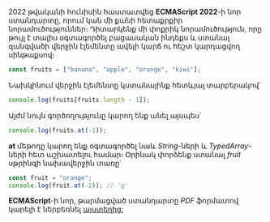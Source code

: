 2022 թվականի հունիսին հաստատվեց **ECMAScript 2022**-ի նոր ստանդարտը, որում կան մի քանի հետաքրքիր նորամուծություններ։ Դիտարկենք մի փոքրիկ նորամուծություն, որը թույլ է տալիս օգտագործել բացասական ինդեքս և ստանալ զանգվածի վերջին էլեմենտը ավելի կարճ ու հեշտ կարդացվող սինթաքսով։

```js
const fruits = ["banana", "apple", "orange", "kiwi"];
```

Նախկինում վերջին էլեմենտը կստանայինք հետևյալ տարբերակով՝

```js
console.log(fruits[fruits.length - 1]);
```

Այժմ նույն գործողությունը կարող ենք անել այսպես՝

```js
console.log(fruits.at(-1));
```

**at** մեթոդը կարող ենք օգտագործել նաև _String_-ների և _TypedArray_-ների հետ աշխատելու համար։ Օրինակ փորձենք ստանալ _fruit_ սթրինգի նախավերջին տառը՝

```js
const fruit = "orange";
console.log(fruit.at(-2)); // 'g'
```

**ECMAScript**-ի նոր, թարմացված ստանդարտը _PDF_ ֆորմատով կարելի է ներբեռնել [այստեղից:](https://www.ecma-international.org/wp-content/uploads/ECMA-262_13th_edition_june_2022.pdf?fbclid=IwAR2XnfqSoa5llW9bxc5jhJ0ChVhtbnR0h8IsP_mEzIsyJQh1VmuiRPDj060)
